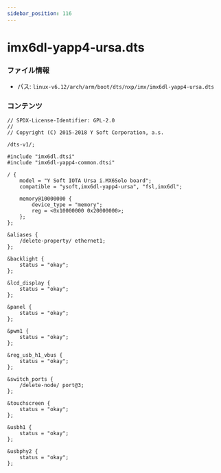 ```yaml
---
sidebar_position: 116
---
```

# imx6dl-yapp4-ursa.dts

### ファイル情報

- パス: `linux-v6.12/arch/arm/boot/dts/nxp/imx/imx6dl-yapp4-ursa.dts`

### コンテンツ

```dts
// SPDX-License-Identifier: GPL-2.0
//
// Copyright (C) 2015-2018 Y Soft Corporation, a.s.

/dts-v1/;

#include "imx6dl.dtsi"
#include "imx6dl-yapp4-common.dtsi"

/ {
	model = "Y Soft IOTA Ursa i.MX6Solo board";
	compatible = "ysoft,imx6dl-yapp4-ursa", "fsl,imx6dl";

	memory@10000000 {
		device_type = "memory";
		reg = <0x10000000 0x20000000>;
	};
};

&aliases {
	/delete-property/ ethernet1;
};

&backlight {
	status = "okay";
};

&lcd_display {
	status = "okay";
};

&panel {
	status = "okay";
};

&pwm1 {
	status = "okay";
};

&reg_usb_h1_vbus {
	status = "okay";
};

&switch_ports {
	/delete-node/ port@3;
};

&touchscreen {
	status = "okay";
};

&usbh1 {
	status = "okay";
};

&usbphy2 {
	status = "okay";
};

```
